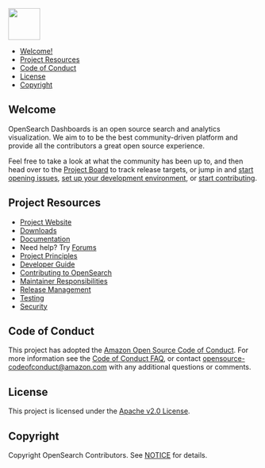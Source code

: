 <img src="https://opensearch.org/assets/brand/SVG/Logo/opensearch_logo_darkmode.svg" height="64px"/>

- [Welcome!](#welcome)
- [Project Resources](#project-resources)
- [Code of Conduct](#code-of-conduct)
- [License](#license)
- [Copyright](#copyright)

## Welcome

OpenSearch Dashboards is an open source search and analytics visualization. We aim to to be the best community-driven platform and provide all the contributors a great open source experience.

Feel free to take a look at what the community has been up to, and then head over to the [Project Board](https://github.com/opensearch-project/OpenSearch-Dashboards/projects) to track release targets, or jump in and [start opening issues](https://github.com/opensearch-project/OpenSearch-Dashboards/issues/new/choose), [set up your development environment](DEVELOPER_GUIDE.md#getting-started), or [start contributing](CONTRIBUTING.md).

## Project Resources

* [Project Website](https://opensearch.org/)
* [Downloads](https://opensearch.org/downloads.html)
* [Documentation](https://opensearch.org/docs/)
* Need help? Try [Forums](https://discuss.opendistrocommunity.dev/)
* [Project Principles](https://opensearch.org/#principles)
* [Developer Guide](DEVELOPER_GUIDE.md)
* [Contributing to OpenSearch](CONTRIBUTING.md)
* [Maintainer Responsibilities](MAINTAINERS.md)
* [Release Management](RELEASING.md)
* [Testing](TESTING.md)
* [Security](SECURITY.md)

## Code of Conduct

This project has adopted the [Amazon Open Source Code of Conduct](CODE_OF_CONDUCT.md). For more information see the [Code of Conduct FAQ](https://aws.github.io/code-of-conduct-faq), or contact [opensource-codeofconduct@amazon.com](mailto:opensource-codeofconduct@amazon.com) with any additional questions or comments.

## License

This project is licensed under the [Apache v2.0 License](LICENSE.txt).

## Copyright

Copyright OpenSearch Contributors. See [NOTICE](NOTICE.txt) for details.
